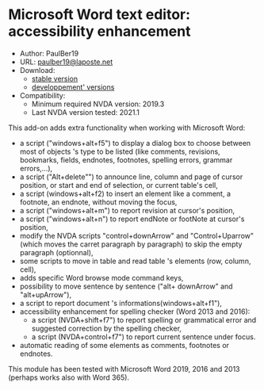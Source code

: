 # Microsoft Word text editor: accessibility enhancement #

* Author: PaulBer19
* URL: paulber19@laposte.net
* Download:
	* [stable version][1]
	* [developpement' versions][2]
* Compatibility:
	* Minimum required NVDA version: 2019.3
	* Last NVDA version tested: 2021.1


This add-on adds extra functionality when working with Microsoft Word:

* a script ("windows+alt+f5") to display a dialog box to choose between most of objects 's type to be listed (like comments, revisions, bookmarks, fields, endnotes, footnotes, spelling errors, grammar errors,...),
* a script ("Alt+delete"") to announce line, column and page of cursor position, or start and end of selection, or current table's cell,
* a script (windows+alt+f2) to insert an element like a comment, a footnote, an endnote, without moving the focus,
* a script ("windows+alt+m") to report revision at cursor's position,
* a script ("windows+alt+n") to report endNote or footNote at cursor's position,
* modify the NVDA scripts "control+downArrow" and "Control+Uparrow" (which moves the carret paragraph by paragraph) to skip the empty paragraph (optionnal),
* some scripts to move in table and read table 's elements (row, column, cell),
* adds specific Word browse mode command keys,
* possibility to move sentence by sentence ("alt+ downArrow" and "alt+upArrow"),
* a script to report document 's informations(windows+alt+f1"),
* accessibility enhancement for spelling checker (Word 2013 and 2016):
	* a script (NVDA+shift+f7") to report spelling or grammatical error and suggested correction by the spelling checker,
	* a script (NVDA+control+f7") to report current sentence under focus.
* automatic reading of some elements as comments, footnotes or endnotes.


This module has been tested with Microsoft Word 2019, 2016 and 2013 (perhaps works also with Word 365).


[1]: https://github.com/paulber007/AllMyNVDAAddons/raw/master/wordAccessEnhancement/wordAccessEnhancement-3.0.nvda-addon
[2]: https://github.com/paulber007/AllMyNVDAAddons/tree/master/wordAccessEnhancement/dev
